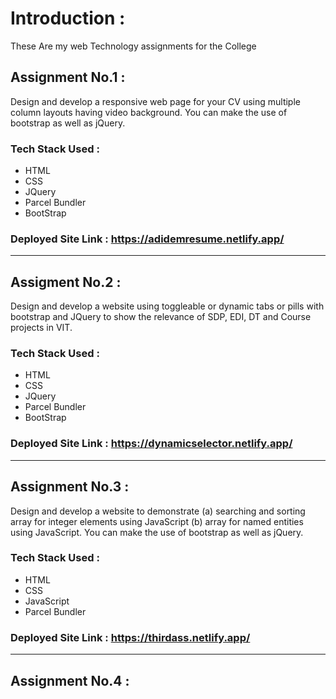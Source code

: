 # Introduction : 
These Are my web Technology assignments for the College  

## Assignment No.1 : 
Design and develop a responsive web page for your CV using multiple column layouts having video background. You can make the use of bootstrap as well as jQuery.

### Tech Stack Used : 
- HTML
- CSS
- JQuery
- Parcel Bundler
- BootStrap

### Deployed Site Link : https://adidemresume.netlify.app/
----

## Assigment No.2 : 
Design and develop a website using toggleable or dynamic tabs or pills with bootstrap and JQuery to show the relevance of SDP, EDI, DT and Course projects in VIT.

### Tech Stack Used : 
- HTML
- CSS
- JQuery
- Parcel Bundler
- BootStrap

### Deployed Site Link : https://dynamicselector.netlify.app/
----
## Assignment No.3 : 
Design and develop a website to demonstrate (a) searching and sorting array for integer elements using JavaScript (b) array for named entities using JavaScript. You can make the use of bootstrap as well as jQuery.

### Tech Stack Used : 
- HTML
- CSS
- JavaScript
- Parcel Bundler

### Deployed Site Link : https://thirdass.netlify.app/
---
## Assignment No.4 : 

